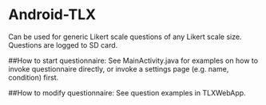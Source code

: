 # Android-TLX

Can be used for generic Likert scale questions of any Likert scale size. Questions are logged to SD card.

##How to start questionnaire:
See MainActivity.java for examples on how to invoke questionnaire directly, or invoke a settings page (e.g. name, condition) first.

##How to modify questionnaire:
See question examples in TLXWebApp.
